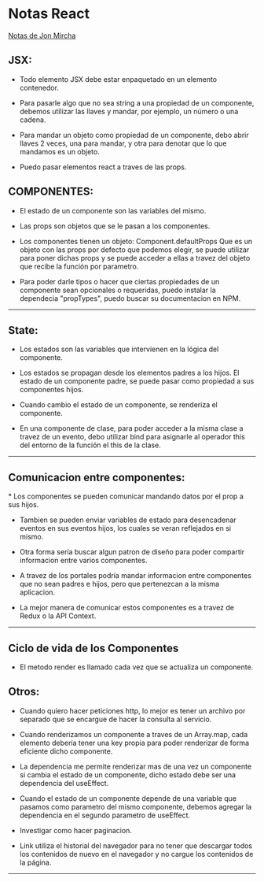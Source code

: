<h1>Notas React</h1>
<a href="https://jonmircha.com/react">Notas de Jon Mircha</a>

<h2>JSX:</h2>

* Todo elemento JSX debe estar enpaquetado en un elemento contenedor.

* Para pasarle algo que no sea string a una propiedad de un componente, debemos utilizar las llaves y mandar, por ejemplo, un número o una cadena.

* Para mandar un objeto como propiedad de un componente, debo abrir llaves 2 veces, una para mandar, y otra para denotar que lo que mandamos es un objeto.

* Puedo pasar elementos react a traves de las props.

<h2>COMPONENTES:</h2>

* El estado de un componente son las variables del mismo.

* Las props son objetos que se le pasan a los componentes.

* Los componentes tienen un objeto: Component.defaultProps   Que es un objeto con las props por defecto que podemos elegir, se puede utilizar para poner dichas props y se puede acceder a ellas a travez del objeto que recibe la función por parametro.

* Para poder darle tipos o hacer que ciertas propiedades de un componente sean opcionales o requeridas, puedo instalar la dependecia "propTypes", puedo buscar su documentacion en NPM.

<hr>

<h2>State:</h2>

* Los estados son las variables que intervienen en la lógica del componente.

* Los estados se propagan desde los elementos padres a los hijos. El estado de un componente padre, se puede pasar como propiedad a sus componentes hijos.

* Cuando cambio el estado de un componente, se renderiza el componente. 

* En una componente de clase, para poder acceder a la misma clase a travez de un evento, debo utilizar bind para asignarle al operador this del entorno de la función el this de la clase. 

<hr>

<h2>Comunicacion entre componentes:</h2>
* Los componentes se pueden comunicar mandando datos por el prop a sus hijos.

* Tambien se pueden enviar variables de estado para desencadenar eventos en sus eventos hijos, los cuales se veran reflejados en si mismo.

* Otra forma sería buscar algun patron de diseño para poder compartir informacion entre varios componentes.

* A travez de los portales podría mandar informacion entre componentes que no sean padres e hijos, pero que pertenezcan a la misma aplicacion.

* La mejor manera de comunicar estos componentes es a travez de Redux o la API Context.

<hr>

<h2>Ciclo de vida de los Componentes</h2>

* El metodo render es llamado cada vez que se actualiza un componente.


<h2>Otros:</h2>

* Cuando quiero hacer peticiones http, lo mejor es tener un archivo por separado que se encargue de hacer la consulta al servicio.

* Cuando renderizamos un componente a traves de un Array.map, cada elemento debería tener una key propia para poder renderizar de forma eficiente dicho componente.

* La dependencia me permite renderizar mas de una vez un componente si cambia el estado de un componente, dicho estado debe ser una dependencia del useEffect.

* Cuando el estado de un componente depende de una variable que pasamos como parametro del mismo componente, debemos agregar la dependencia en el segundo parametro de useEffect.

* Investigar como hacer paginacion.

* Link utiliza el historial del navegador para no tener que descargar todos los contenidos de nuevo en el navegador y no cargue los contenidos de la página.

<hr>
